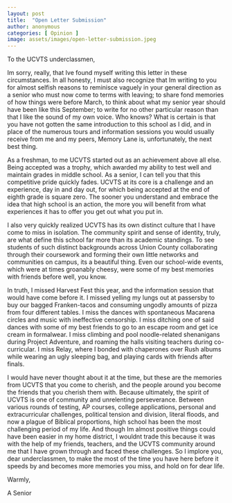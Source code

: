 ```yaml
---
layout: post
title:  "Open Letter Submission"
author: anonymous
categories: [ Opinion ]
image: assets/images/open-letter-submission.jpeg
---
```


To the UCVTS underclassmen,

Im sorry, really, that Ive found myself writing this letter in these circumstances. In all honesty, I must also recognize that Im writing to you for almost selfish reasons to reminisce vaguely in your general direction as a senior who must now come to terms with leaving; to share fond memories of how things were before March, to think about what my senior year should have been like this September; to write for no other particular reason than that I like the sound of my own voice. Who knows? What is certain is that you have not gotten the same introduction to this school as I did, and in place of the numerous tours and information sessions you would usually receive from me and my peers, Memory Lane is, unfortunately, the next best thing. 

As a freshman, to me UCVTS started out as an achievement above all else. Being accepted was a trophy, which awarded my ability to test well and maintain grades in middle school. As a senior, I can tell you that this competitive pride quickly fades. UCVTS at its core is a challenge and an experience, day in and day out, for which being accepted at the end of eighth grade is square zero. The sooner you understand and embrace the idea that high school is an action, the more you will benefit from what experiences it has to offer you get out what you put in. 

I also very quickly realized UCVTS has its own distinct culture that I have come to miss in isolation. The community spirit and sense of identity, truly, are what define this school far more than its academic standings. To see students of such distinct backgrounds across Union County collaborating through their coursework and forming their own little networks and communities on campus, its a beautiful thing. Even our school-wide events, which were at times groanably cheesy, were some of my best memories with friends before well, you know.

In truth, I missed Harvest Fest this year, and the information session that would have come before it. I missed yelling my lungs out at passersby to buy our bagged Franken-tacos and consuming ungodly amounts of pizza from four different tables. I miss the dances with spontaneous Macarena circles and music with ineffective censorship. I miss ditching one of said dances with some of my best friends to go to an escape room and get ice cream in formalwear. I miss climbing and pool noodle-related shenanigans during Project Adventure, and roaming the halls visiting teachers during co-curricular. I miss Relay, where I bonded with chaperones over Rush albums while wearing an ugly sleeping bag, and playing cards with friends after finals. 

I would have never thought about it at the time, but these are the memories from UCVTS that you come to cherish, and the people around you become the friends that you cherish them with. Because ultimately, the spirit of UCVTS is one of community and unrelenting perseverance. Between various rounds of testing, AP courses, college applications, personal and extracurricular challenges, political tension and division, literal floods, and now a plague of Biblical proportions, high school has been the most challenging period of my life. And though Im almost positive things could have been easier in my home district, I wouldnt trade this because it was with the help of my friends, teachers, and the UCVTS community around me that I have grown through and faced these challenges. So I implore you, dear underclassmen, to make the most of the time you have here before it speeds by and becomes more memories you miss, and hold on for dear life.

Warmly,

A Senior


